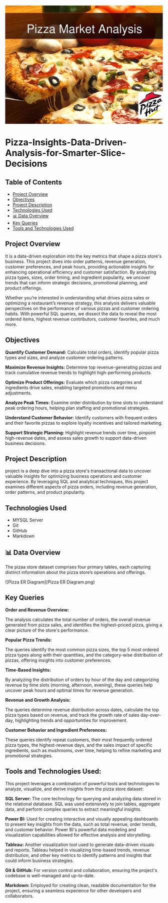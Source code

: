 ![pizza_hut](pizza_hut.jpg)

# Pizza-Insights-Data-Driven-Analysis-for-Smarter-Slice-Decisions

## Table of Contents

- [Project Overview](#Project-Overview)
- [Objectives](#Objectives)
- [Project Description](#Project-Description)
- [Technologies Used](#Technologies-Used)
- [📊 Data Overview](#📊-Data-Overview)
- [Key Queries](#Key-Queries)
- [Tools and Technologies Used](#Tools-and-Technologies-Used)

  
## Project Overview

It is a data-driven exploration into the key metrics that shape a pizza store's business. This project dives into order patterns, revenue generation, customer preferences, and peak hours, providing actionable insights for enhancing operational efficiency and customer satisfaction. By analyzing pizza types, sizes, order timing, and ingredient popularity, we uncover trends that can inform strategic decisions, promotional planning, and product offerings.

Whether you’re interested in understanding what drives pizza sales or optimizing a restaurant’s revenue strategy, this analysis delivers valuable perspectives on the performance of various pizzas and customer ordering habits. With powerful SQL queries, we dissect the data to reveal the most ordered items, highest revenue contributors, customer favorites, and much more.


## Objectives


**Quantify Customer Demand:** Calculate total orders, identify popular pizza types and sizes, and analyze customer ordering patterns.

**Maximize Revenue Insights:** Determine top revenue-generating pizzas and track cumulative revenue trends to highlight high-performing products.

**Optimize Product Offerings:** Evaluate which pizza categories and ingredients drive sales, enabling targeted promotions and menu adjustments.

**Analyze Peak Times:** Examine order distribution by time slots to understand peak ordering hours, helping plan staffing and promotional strategies.

**Understand Customer Behavior:** Identify customers with frequent orders and their favorite pizzas to explore loyalty incentives and tailored marketing.

**Support Strategic Planning:** Highlight revenue trends over time, pinpoint high-revenue dates, and assess sales growth to support data-driven business decisions.


## Project Description

project is a deep dive into a pizza store's transactional data to uncover valuable insights for optimizing business operations and customer experience. By leveraging SQL and analytical techniques, this project examines different aspects of pizza orders, including revenue generation, order patterns, and product popularity.


## Technologies Used

- MYSQL Server
- Git
- GitHub
- Markdown

## 📊 Data Overview

The pizaa store dataset comprises four primary tables, each capturing distinct information about the pizza store’s operations and offerings.

![Pizza ER Diagram](Pizza ER Diagram.png)


## Key Queries

**Order and Revenue Overview:**

The analysis calculates the total number of orders, the overall revenue generated from pizza sales, and identifies the highest-priced pizza, giving a clear picture of the store's performance.


**Popular Pizza Trends:**

The queries identify the most common pizza sizes, the top 5 most ordered pizza types along with their quantities, and the category-wise distribution of pizzas, offering insights into customer preferences.


**Time-Based Insights:**

By analyzing the distribution of orders by hour of the day and categorizing revenue by time slots (morning, afternoon, evening), these queries help uncover peak hours and optimal times for revenue generation.


**Revenue and Growth Analysis:**

 The queries determine revenue distribution across dates, calculate the top pizza types based on revenue, and track the growth rate of sales day-over-day, highlighting trends and opportunities for improvement.


**Customer Behavior and Ingredient Preferences:**

These queries identify repeat customers, their most frequently ordered pizza types, the highest-revenue days, and the sales impact of specific ingredients, such as mushrooms, over time, helping to refine marketing and promotional strategies.



## Tools and Technologies Used:

This project leverages a combination of powerful tools and technologies to analyze, visualize, and derive insights from the pizza store dataset:

**SQL Server:** The core technology for querying and analyzing data stored in the relational database. SQL was used extensively to join tables, aggregate data, and perform complex queries to extract meaningful insights.

**Power BI:** Used for creating interactive and visually appealing dashboards to present key insights from the data, such as total revenue, order trends, and customer behavior. Power BI's powerful data modeling and visualization capabilities allowed for effective analysis and storytelling.

**Tableau:** Another visualization tool used to generate data-driven visuals and reports. Tableau helped in visualizing time-based trends, revenue distribution, and other key metrics to identify patterns and insights that could inform business strategies.

**Git & GitHub:** For version control and collaboration, ensuring the project's codebase is well-managed and up-to-date.

**Markdown:** Employed for creating clean, readable documentation for the project, ensuring a seamless experience for other developers and collaborators.
